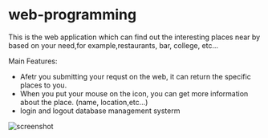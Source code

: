 # web-programming

This is the web application which can find out the interesting places near by based on your need,for example,restaurants, bar, college, etc...

Main Features:

- Afetr you submitting your requst on the web, it can return the specific places to you.
- When you put your mouse on the icon, you can get more information about the place. (name, location,etc...)
- login and logout database management systerm 

![screenshot](https://user-images.githubusercontent.com/26675631/34898632-ca153f00-f7b9-11e7-95f4-924a9ef81d59.jpg)

